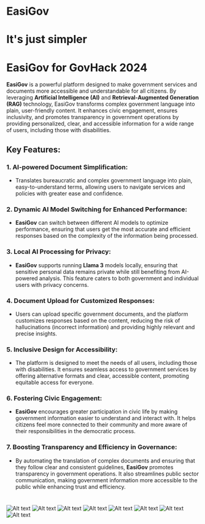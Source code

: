 # EasiGov

# It's just simpler


# EasiGov for GovHack 2024


**EasiGov** is a powerful platform designed to make government services and documents more accessible and understandable for all citizens. By leveraging **Artificial Intelligence (AI)** and **Retrieval-Augmented Generation (RAG)** technology, EasiGov transforms complex government language into plain, user-friendly content. It enhances civic engagement, ensures inclusivity, and promotes transparency in government operations by providing personalized, clear, and accessible information for a wide range of users, including those with disabilities.

## Key Features:

### 1. AI-powered Document Simplification:
- Translates bureaucratic and complex government language into plain, easy-to-understand terms, allowing users to navigate services and policies with greater ease and confidence.

### 2. Dynamic AI Model Switching for Enhanced Performance:
- **EasiGov** can switch between different AI models to optimize performance, ensuring that users get the most accurate and efficient responses based on the complexity of the information being processed.

### 3. Local AI Processing for Privacy:
- **EasiGov** supports running **Llama 3** models locally, ensuring that sensitive personal data remains private while still benefiting from AI-powered analysis. This feature caters to both government and individual users with privacy concerns.

### 4. Document Upload for Customized Responses:
- Users can upload specific government documents, and the platform customizes responses based on the content, reducing the risk of hallucinations (incorrect information) and providing highly relevant and precise insights.

### 5. Inclusive Design for Accessibility:
- The platform is designed to meet the needs of all users, including those with disabilities. It ensures seamless access to government services by offering alternative formats and clear, accessible content, promoting equitable access for everyone.

### 6. Fostering Civic Engagement:
- **EasiGov** encourages greater participation in civic life by making government information easier to understand and interact with. It helps citizens feel more connected to their community and more aware of their responsibilities in the democratic process.

### 7. Boosting Transparency and Efficiency in Governance:
- By automating the translation of complex documents and ensuring that they follow clear and consistent guidelines, **EasiGov** promotes transparency in government operations. It also streamlines public sector communication, making government information more accessible to the public while enhancing trust and efficiency.

#



![Alt text](img/01.png)
![Alt text](img/02.png)
![Alt text](img/03.png)
![Alt text](img/04.png)
![Alt text](img/05.png)
![Alt text](img/06.png)
![Alt text](img/07.png)
![Alt text](img/08.png)
